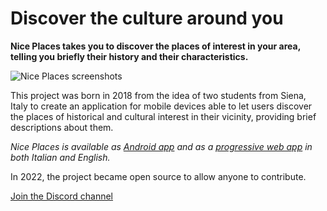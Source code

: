# Discover the culture around you

**Nice Places takes you to discover the places of interest in your area, telling you briefly their history and their characteristics.**

![Nice Places screenshots](https://github.com/niceplaces/.github/blob/main/profile/devices-en.png)

This project was born in 2018 from the idea of two students from Siena, Italy to create an application for mobile devices able to let users discover the places of historical and cultural interest in their vicinity, providing brief descriptions about them.

*Nice Places is available as [Android app](https://play.google.com/store/apps/details?id=com.niceplaces.niceplaces) and as a [progressive web app](https://www.niceplaces.it/en/app/) in both Italian and English.*

In 2022, the project became open source to allow anyone to contribute.

[Join the Discord channel](https://discord.gg/p9fC72mzDX)
